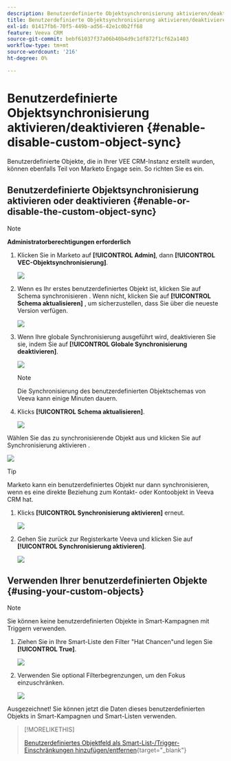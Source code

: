 ```yaml
---
description: Benutzerdefinierte Objektsynchronisierung aktivieren/deaktivieren - Marketo Docs - Produktdokumentation
title: Benutzerdefinierte Objektsynchronisierung aktivieren/deaktivieren
exl-id: 01417fb6-70f5-449b-ad56-42e1c0b2ff68
feature: Veeva CRM
source-git-commit: bebf61037f37a06b40b4d9c1df872f1cf62a1403
workflow-type: tm+mt
source-wordcount: '216'
ht-degree: 0%

---
```


# Benutzerdefinierte Objektsynchronisierung aktivieren/deaktivieren {#enable-disable-custom-object-sync}

Benutzerdefinierte Objekte, die in Ihrer VEE CRM-Instanz erstellt wurden, können ebenfalls Teil von Marketo Engage sein. So richten Sie es ein.

## Benutzerdefinierte Objektsynchronisierung aktivieren oder deaktivieren {#enable-or-disable-the-custom-object-sync}

>[!NOTE]
>
>**Administratorberechtigungen erforderlich**

1. Klicken Sie in Marketo auf **[!UICONTROL Admin]**, dann **[!UICONTROL VEC-Objektsynchronisierung]**.

   ![](assets/enable-disable-custom-object-sync-1.png)

1. Wenn es Ihr erstes benutzerdefiniertes Objekt ist, klicken Sie auf Schema synchronisieren . Wenn nicht, klicken Sie auf **[!UICONTROL Schema aktualisieren]** , um sicherzustellen, dass Sie über die neueste Version verfügen.

   ![](assets/enable-disable-custom-object-sync-2.png)

1. Wenn Ihre globale Synchronisierung ausgeführt wird, deaktivieren Sie sie, indem Sie auf **[!UICONTROL Globale Synchronisierung deaktivieren]**.

   ![](assets/enable-disable-custom-object-sync-3.png)

   >[!NOTE]
   >
   >Die Synchronisierung des benutzerdefinierten Objektschemas von Veeva kann einige Minuten dauern.

1. Klicks **[!UICONTROL Schema aktualisieren]**.

   ![](assets/enable-disable-custom-object-sync-4.png)

Wählen Sie das zu synchronisierende Objekt aus und klicken Sie auf Synchronisierung aktivieren .

![](assets/enable-disable-custom-object-sync-5.png)

>[!TIP]
>
>Marketo kann ein benutzerdefiniertes Objekt nur dann synchronisieren, wenn es eine direkte Beziehung zum Kontakt- oder Kontoobjekt in Veeva CRM hat.

1. Klicks **[!UICONTROL Synchronisierung aktivieren]** erneut.

   ![](assets/enable-disable-custom-object-sync-6.png)

1. Gehen Sie zurück zur Registerkarte Veeva und klicken Sie auf **[!UICONTROL Synchronisierung aktivieren]**.

   ![](assets/enable-disable-custom-object-sync-7.png)

## Verwenden Ihrer benutzerdefinierten Objekte {#using-your-custom-objects}

>[!NOTE]
>
>Sie können keine benutzerdefinierten Objekte in Smart-Kampagnen mit Triggern verwenden.

1. Ziehen Sie in Ihre Smart-Liste den Filter &quot;Hat Chancen&quot;und legen Sie **[!UICONTROL True]**.

   ![](assets/enable-disable-custom-object-sync-8.png)

1. Verwenden Sie optional Filterbegrenzungen, um den Fokus einzuschränken.

   ![](assets/enable-disable-custom-object-sync-9.png)

Ausgezeichnet! Sie können jetzt die Daten dieses benutzerdefinierten Objekts in Smart-Kampagnen und Smart-Listen verwenden.

>[!MORELIKETHIS]
>
>[Benutzerdefiniertes Objektfeld als Smart-List-/Trigger-Einschränkungen hinzufügen/entfernen](/help/marketo/product-docs/crm-sync/veeva-crm-sync/sync-details/add-remove-custom-object-field-as-smart-list-trigger-constraints.md){target="_blank"}
